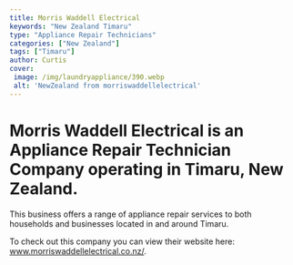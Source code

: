 ```yaml
---
title: Morris Waddell Electrical
keywords: "New Zealand Timaru"
type: "Appliance Repair Technicians"
categories: ["New Zealand"]
tags: ["Timaru"]
author: Curtis
cover:
 image: /img/laundryappliance/390.webp
 alt: 'NewZealand from morriswaddellelectrical'
---
```


# Morris Waddell Electrical is an Appliance Repair Technician Company operating in Timaru, New Zealand.

This business offers a range of appliance repair services to both households and businesses located in and around Timaru.



To check out this company you can view their website here: www.morriswaddellelectrical.co.nz/.
